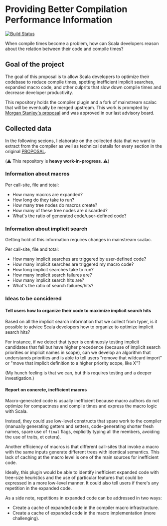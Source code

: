 # Providing Better Compilation Performance Information
[![Build
Status](https://platform-ci.scala-lang.org/api/badges/scalacenter/scalac-profiling/status.svg)](https://platform-ci.scala-lang.org/scalacenter/scalac-profiling)

When compile times become a problem, how can Scala developers reason about
the relation between their code and compile times?

## Goal of the project
The goal of this proposal is to allow Scala developers to optimize their
codebase to reduce compile times, spotting inefficient implicit searches,
expanded macro code, and other culprits that slow down compile times and
decrease developer productivity.

This repository holds the compiler plugin and a fork of mainstream scalac
that will be eventually be merged upstream. This work is prompted by [Morgan
Stanley's proposal](PROPOSAL) and was approved in our last advisory board.
## Collected data

In the following secions, I elaborate on the collected data that we want to extract from the compiler as well as technical details for every section in the original [PROPOSAL](PROPOSAL).

(:warning: This repository is **heavy work-in-progress**. :warning:)

### Information about macros
Per call-site, file and total:
* How many macros are expanded?
* How long do they take to run?
* How many tree nodes do macros create?
* How many of these tree nodes are discarded?
* What's the ratio of generated code/user-defined code?

### Information about implicit search
Getting hold of this information requires changes in mainstream scalac.

Per call-site, file and total:
* How many implicit searches are triggered by user-defined code?
* How many implicit searches are triggered my macro code?
* How long implicit searches take to run?
* How many implicit search failures are?
* How many implicit search hits are?
* What's the ratio of search failures/hits?

### Ideas to be considered

#### Tell users how to organize their code to maximize implicit search hits
Based on all the implicit search information that we collect from typer, is
it possible to advice Scala developers how to organize to optimize implicit
search hits?

For instance, if we detect that typer is continuosly testing implicit
candidates that fail but have higher precedence (because of implicit search
priorities or implicit names in scope), can we develop an algorithm that
understands priorities and is able to tell users "remove that wildcard
import" or "move that implicit definition to a higher priority scope, like
X"?

(My hunch feeling is that we can, but this requires testing and a deeper
investigation.)
#### Report on concrete, inefficient macros
Macro-generated code is usually inefficient because macro authors do not
optimize for compactness and compile times and express the macro logic with
Scala.

Instead, they could use low-level constructs that spare work to the compiler
(manually generating getters and setters, code-generating shorter fresh
names, spare use of `final` flags, explicitly typing all the members,
avoiding the use of traits, et cetera).

Another efficiency of macros is that different call-sites that invoke a macro
with the same inputs generate different trees with identical semantics. This
lack of caching at the macro level is one of the main sources for inefficient
code.

Ideally, this plugin would be able to identify inefficient expanded code with
tree-size heuristics and the use of particular features that could be
expressed in a more low-level manner. It could also tell users if there's any
repetition in the expanded code.

As a side note, repetitions in expanded code can be addressed in two ways:
* Create a cache of expanded code in the compiler macro infrastructure.
* Create a cache of expanded code in the macro implementation (more
  challenging).

[PROPOSAL]: PROPOSAL.md